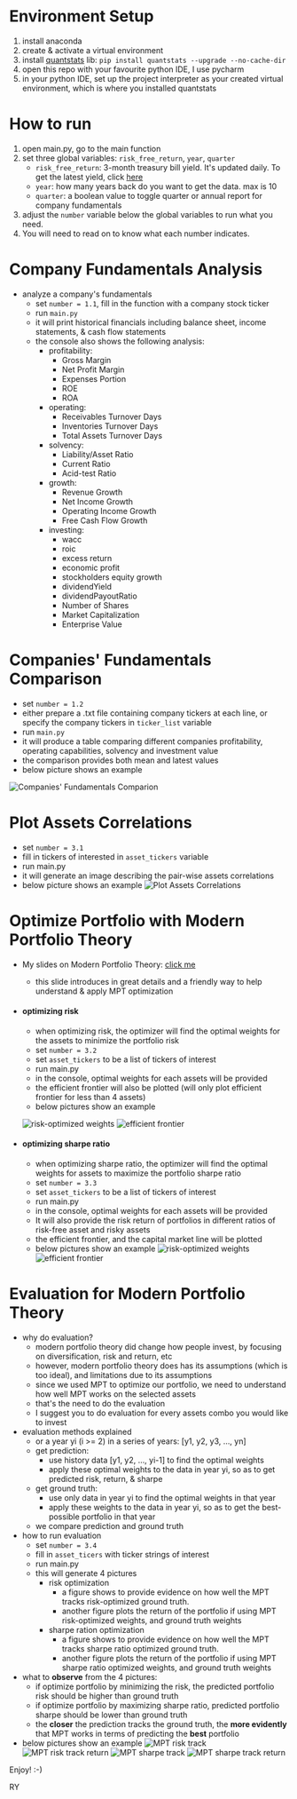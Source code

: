 # Environment Setup
1. install anaconda
2. create & activate a virtual environment
3. install [quantstats](https://github.com/ranaroussi/quantstats) lib: ```pip install quantstats --upgrade --no-cache-dir``` 
4. open this repo with your favourite python IDE, I use pycharm
5. in your python IDE, set up the project interpreter as your created virtual environment, which is where you installed quantstats

# How to run
1. open main.py, go to the main function
2. set three global variables: ```risk_free_return```, ```year```, ```quarter```
    - ```risk_free_return```: 3-month treasury bill yield. It's updated daily. To get the latest yield, click [here](https://www.treasury.gov/resource-center/data-chart-center/interest-rates/Pages/TextView.aspx?data=yield) 
    - ```year```: how many years back do you want to get the data. max is 10
    - ```quarter```: a boolean value to toggle quarter or annual report for company fundamentals
3. adjust the ```number``` variable below the global variables to run what you need. 
4. You will need to read on to know what each number indicates.

# Company Fundamentals Analysis
- analyze a company's fundamentals
    - set ```number = 1.1```, fill in the function with a company stock ticker
    - run ```main.py``` 
    - it will print historical financials including balance sheet, income statements, & cash flow statements
    - the console also shows the following analysis:
        - profitability:
            - Gross Margin
            - Net Profit Margin
            - Expenses Portion
            - ROE
            - ROA
        - operating:
            - Receivables Turnover Days
            - Inventories Turnover Days
            - Total Assets Turnover Days
        - solvency:
            - Liability/Asset Ratio
            - Current Ratio
            - Acid-test Ratio
        - growth:
            - Revenue Growth
            - Net Income Growth
            - Operating Income Growth
            - Free Cash Flow Growth
        - investing:
            - wacc
            - roic
            - excess return
            - economic profit
            - stockholders equity growth
            - dividendYield
            - dividendPayoutRatio
            - Number of Shares
            - Market Capitalization
            - Enterprise Value
 
 # Companies' Fundamentals Comparison
 - set ```number = 1.2```
 - either prepare a .txt file containing company tickers at each line, or specify the company tickers in ```ticker_list``` variable
 - run ```main.py```
 - it will produce a table comparing different companies profitability, operating capabilities, solvency and investment value
 - the comparison provides both mean and latest values
 - below picture shows an example
 
 ![Companies' Fundamentals Comparion](docs/2_companies_fundamentals_comparison.jpg?raw=true "Companies' Fundamentals Comparion")

# Plot Assets Correlations
- set ```number = 3.1```
- fill in tickers of interested in ```asset_tickers``` variable
- run main.py
- it will generate an image describing the pair-wise assets correlations
- below picture shows an example
![Plot Assets Correlations](docs/6_plot_assets_correlations.png?raw=true "Plot Assets Correlations")

# Optimize Portfolio with Modern Portfolio Theory
- My slides on Modern Portfolio Theory: [click me](https://docs.google.com/presentation/d/1qQLCrJ5L-x1EnufmW91YT8Xu5nBM4e8IyP8v7rfWVOc/edit?usp=sharing)
    - this slide introduces in great details and a friendly way to help understand & apply MPT optimization
- #### optimizing risk
    - when optimizing risk, the optimizer will find the optimal weights for the assets to minimize the portfolio risk
    - set ```number = 3.2```
    - set ```asset_tickers``` to be a list of tickers of interest
    - run main.py
    - in the console, optimal weights for each assets will be provided
    - the efficient frontier will also be plotted (will only plot efficient frontier for less than 4 assets)
    - below pictures show an example
    
    ![risk-optimized weights](docs/7_mpt_risk_weights.jpg?raw=true "risk-optimized weights")
    ![efficient frontier](docs/7_mpt_risk_ef.png?raw=true "efficient frontier")
- #### optimizing sharpe ratio
    - when optimizing sharpe ratio, the optimizer will find the optimal weights for assets to maximize the portfolio sharpe ratio
    - set ```number = 3.3```
    - set ```asset_tickers``` to be a list of tickers of interest
    - run main.py
    - in the console, optimal weights for each assets will be provided
    - It will also provide the risk return of portfolios in different ratios of risk-free asset and risky assets
    - the efficient frontier, and the capital market line will be plotted
    - below pictures show an example
    ![risk-optimized weights](docs/8_mpt_sharpe_weights.jpg?raw=true "sharpe-optimized weights")
    ![efficient frontier](docs/8_mpt_sharpe_ef.png?raw=true "efficient frontier")

# Evaluation for Modern Portfolio Theory
- why do evaluation?
    - modern portfolio theory did change how people invest, by focusing on diversification, risk and return, etc
    - however, modern portfolio theory does has its assumptions (which is too ideal), and limitations due to its assumptions
    - since we used MPT to optimize our portfolio, we need to understand how well MPT works on the selected assets
    - that's the need to do the evaluation
    - I suggest you to do evaluation for every assets combo you would like to invest
- evaluation methods explained
    - or a year yi (i >= 2) in a series of years: [y1, y2, y3, …, yn]
    - get prediction: 
        - use history data [y1, y2, …, yi-1] to find the optimal weights
        - apply these optimal weights to the data in year yi, so as to get predicted risk, return, & sharpe
    - get ground truth:
        - use only data in year yi to find the optimal weights in that year
        - apply these weights to the data in year yi, so as to get the best-possible portfolio in that year
    - we compare prediction and ground truth
- how to run evaluation
    - set ```number = 3.4```
    - fill in ```asset_ticers``` with ticker strings of interest
    - run main.py
    - this will generate 4 pictures
        - risk optimization
            - a figure shows to provide evidence on how well the MPT tracks risk-optimized ground truth. 
            - another figure plots the return of the portfolio if using MPT risk-optimized weights, and ground truth weights
        - sharpe ration optimization
            - a figure shows to provide evidence on how well the MPT tracks sharpe ratio optimized ground truth. 
            - another figure plots the return of the portfolio if using MPT sharpe ratio optimized weights, and ground truth weights
- what to <b>observe</b> from the 4 pictures:
    - if optimize portfolio by minimizing the risk, the predicted portfolio risk should be higher than ground truth
    - if optimize portfolio by maximizing sharpe ratio, predicted portfolio sharpe should be lower than ground truth
    - the <b>closer</b> the prediction tracks the ground truth, the <b>more evidently</b> that MPT works in terms of predicting the <b>best</b> portfolio
- below pictures show an example
![MPT risk track](docs/9_risk_track.png?raw=true "MPT risk track")
![MPT risk track return](docs/9_risk_track_return.png?raw=true "MPT risk track return")
![MPT sharpe track](docs/9_sharpe_track.png?raw=true "MPT sharpe track")
![MPT sharpe track return](docs/9_sharpe_track_return.png?raw=true "MPT sharpe track return")

Enjoy! :-)

RY
